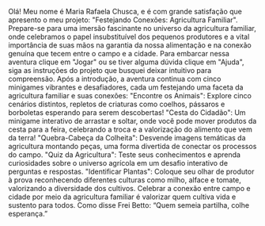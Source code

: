  Olá! Meu nome é Maria Rafaela Chusca, e é com grande satisfação que apresento o meu projeto: "Festejando Conexões: Agricultura Familiar". Prepare-se para uma imersão fascinante no universo 
da agricultura familiar, onde celebramos o papel insubstituível dos pequenos produtores e a vital importância de suas mãos na garantia da nossa alimentação e na conexão genuína que tecem 
entre o campo e a cidade. Para embarcar nessa aventura clique em "Jogar" ou se tiver alguma dúvida clique em "Ajuda", siga as instruções do projeto que busquei deixar intuitivo para
compreensão. Após a introdução, a aventura continua com cinco minigames vibrantes e desafiadores, cada um festejando uma faceta da agricultura familiar e suas conexões:
"Encontre os Animais": Explore cinco cenários distintos, repletos de criaturas como coelhos, pássaros e borboletas esperando para serem descobertas!
"Cesta do Cidadão": Um minigame interativo de arrastar e soltar, onde você pode mover produtos da cesta para a feira, celebrando a troca e a valorização do alimento que vem da terra! 
"Quebra-Cabeça da Colheita": Desvende imagens temáticas da agricultura montando peças, uma forma divertida de conectar os processos do campo. 
"Quiz da Agricultura": Teste seus conhecimentos e aprenda curiosidades sobre o universo agrícola em um desafio interativo de perguntas e respostas.
"Identificar Plantas": Coloque seu olhar de produtor à prova reconhecendo diferentes culturas como milho, alface e tomate, valorizando a diversidade dos cultivos.
Celebrar a conexão entre campo e cidade por meio da agricultura familiar é valorizar quem cultiva vida e sustento para todos.  Como disse Frei Betto: “Quem semeia partilha, colhe esperança.”
